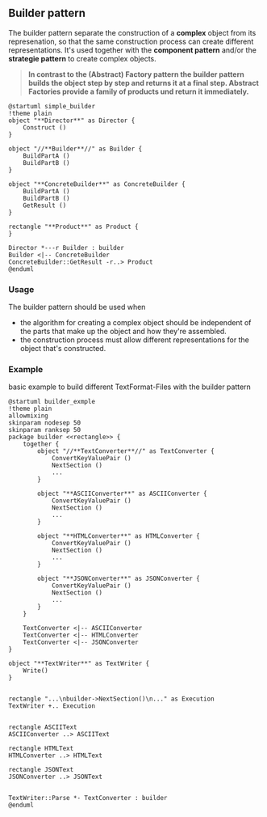 ## Builder pattern

The builder pattern separate the construction of a **complex** object from its represenation, so that the same construction process can create different representations. It's used together with the **component pattern** and/or the **strategie pattern** to create complex objects.

> **In contrast to the (Abstract) Factory pattern the builder pattern builds the object step by step and returns it at a final step. Abstract Factories provide a family of products und return it immediately.**

```plantuml
@startuml simple_builder
!theme plain
object "**Director**" as Director {
    Construct ()
}

object "//**Builder**//" as Builder {
    BuildPartA ()
    BuildPartB ()
}

object "**ConcreteBuilder**" as ConcreteBuilder {
    BuildPartA ()
    BuildPartB ()
    GetResult ()
}

rectangle "**Product**" as Product {
}

Director *---r Builder : builder
Builder <|-- ConcreteBuilder
ConcreteBuilder::GetResult -r..> Product
@enduml
```

### Usage

The builder pattern should be used when

* the algorithm for creating a complex object should be independent of the parts that make up the object and how they're assembled.
* the construction process must allow different representations for the object that's constructed.

### Example

basic example to build different TextFormat-Files with the builder 
pattern

```plantuml
@startuml builder_exmple
!theme plain
allowmixing
skinparam nodesep 50
skinparam ranksep 50
package builder <<rectangle>> {
    together {
        object "//**TextConverter**//" as TextConverter {
            ConvertKeyValuePair ()
            NextSection ()
            ...
        }

        object "**ASCIIConverter**" as ASCIIConverter {
            ConvertKeyValuePair ()
            NextSection ()
            ...
        }

        object "**HTMLConverter**" as HTMLConverter {
            ConvertKeyValuePair ()
            NextSection ()
            ...
        }

        object "**JSONConverter**" as JSONConverter {
            ConvertKeyValuePair ()
            NextSection ()
            ...
        }
    }

    TextConverter <|-- ASCIIConverter
    TextConverter <|-- HTMLConverter
    TextConverter <|-- JSONConverter
}

object "**TextWriter**" as TextWriter {
    Write()
}


rectangle "...\nbuilder->NextSection()\n..." as Execution
TextWriter +.. Execution 


rectangle ASCIIText
ASCIIConverter ..> ASCIIText 

rectangle HTMLText
HTMLConverter ..> HTMLText 

rectangle JSONText
JSONConverter ..> JSONText 


TextWriter::Parse *- TextConverter : builder
@enduml
```
